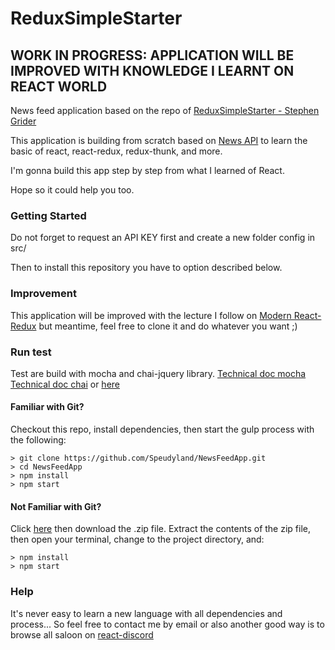 # ReduxSimpleStarter

## WORK IN PROGRESS: APPLICATION WILL BE IMPROVED WITH KNOWLEDGE I LEARNT ON REACT WORLD

News feed application based on the repo of [ReduxSimpleStarter - Stephen Grider](https://github.com/StephenGrider/ReduxSimpleStarter)

This application is building from scratch based on [News API](https://newsapi.org) to learn the basic of react, react-redux, redux-thunk, and more.

I'm gonna build this app step by step from what I learned of React.

Hope so it could help you too.


### Getting Started

Do not forget to request an API KEY first and create a new folder config in src/

Then to install this repository you have to option described below.

### Improvement

This application will be improved with the lecture I follow on [Modern React-Redux](https://www.udemy.com/react-redux/) but meantime, feel free to clone it and do whatever you want ;)

### Run test

Test are build with mocha and chai-jquery library.
[Technical doc mocha](https://mochajs.org/)
[Technical doc chai](https://github.com/chaijs/chai-jquery) or [here](http://chaijs.com/api/bdd/)

#### Familiar with Git?
Checkout this repo, install dependencies, then start the gulp process with the following:

```
> git clone https://github.com/Speudyland/NewsFeedApp.git
> cd NewsFeedApp
> npm install
> npm start
```

#### Not Familiar with Git?
Click [here](https://github.com/Speudyland/NewsFeedApp.git) then download the .zip file.  Extract the contents of the zip file, then open your terminal, change to the project directory, and:

```
> npm install
> npm start
```

### Help

It's never easy to learn a new language with all dependencies and process... So feel free to contact me by email or also another good way is to browse all saloon on [react-discord](https://discord.gg/b7xpftT)
